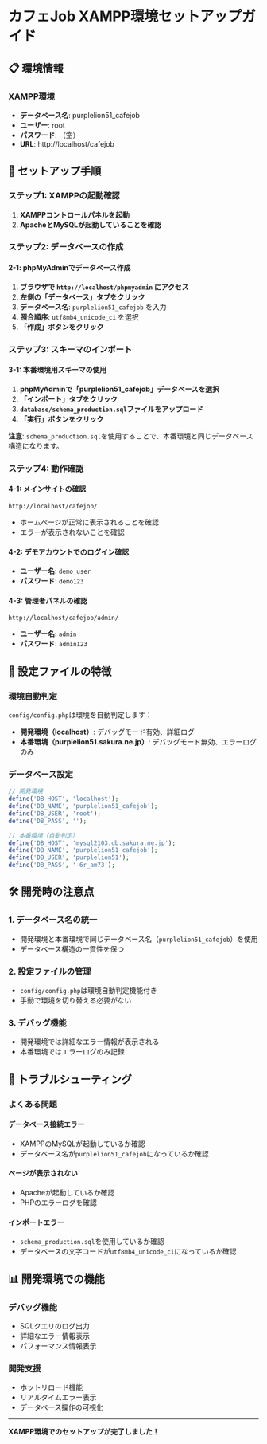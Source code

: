 # カフェJob XAMPP環境セットアップガイド

## 📋 環境情報

### XAMPP環境
- **データベース名**: purplelion51_cafejob
- **ユーザー**: root
- **パスワード**: （空）
- **URL**: http://localhost/cafejob

## 🚀 セットアップ手順

### ステップ1: XAMPPの起動確認

1. **XAMPPコントロールパネルを起動**
2. **ApacheとMySQLが起動していることを確認**

### ステップ2: データベースの作成

#### 2-1: phpMyAdminでデータベース作成
1. **ブラウザで `http://localhost/phpmyadmin` にアクセス**
2. **左側の「データベース」タブをクリック**
3. **データベース名**: `purplelion51_cafejob` を入力
4. **照合順序**: `utf8mb4_unicode_ci` を選択
5. **「作成」ボタンをクリック**

### ステップ3: スキーマのインポート

#### 3-1: 本番環境用スキーマの使用
1. **phpMyAdminで「purplelion51_cafejob」データベースを選択**
2. **「インポート」タブをクリック**
3. **`database/schema_production.sql`ファイルをアップロード**
4. **「実行」ボタンをクリック**

**注意**: `schema_production.sql`を使用することで、本番環境と同じデータベース構造になります。

### ステップ4: 動作確認

#### 4-1: メインサイトの確認
```
http://localhost/cafejob/
```
- ホームページが正常に表示されることを確認
- エラーが表示されないことを確認

#### 4-2: デモアカウントでのログイン確認
- **ユーザー名**: `demo_user`
- **パスワード**: `demo123`

#### 4-3: 管理者パネルの確認
```
http://localhost/cafejob/admin/
```
- **ユーザー名**: `admin`
- **パスワード**: `admin123`

## 🔧 設定ファイルの特徴

### 環境自動判定
`config/config.php`は環境を自動判定します：

- **開発環境（localhost）**: デバッグモード有効、詳細ログ
- **本番環境（purplelion51.sakura.ne.jp）**: デバッグモード無効、エラーログのみ

### データベース設定
```php
// 開発環境
define('DB_HOST', 'localhost');
define('DB_NAME', 'purplelion51_cafejob');
define('DB_USER', 'root');
define('DB_PASS', '');

// 本番環境（自動判定）
define('DB_HOST', 'mysql2103.db.sakura.ne.jp');
define('DB_NAME', 'purplelion51_cafejob');
define('DB_USER', 'purplelion51');
define('DB_PASS', '-6r_am73');
```

## 🛠️ 開発時の注意点

### 1. データベース名の統一
- 開発環境と本番環境で同じデータベース名（`purplelion51_cafejob`）を使用
- データベース構造の一貫性を保つ

### 2. 設定ファイルの管理
- `config/config.php`は環境自動判定機能付き
- 手動で環境を切り替える必要がない

### 3. デバッグ機能
- 開発環境では詳細なエラー情報が表示される
- 本番環境ではエラーログのみ記録

## 🚨 トラブルシューティング

### よくある問題

#### データベース接続エラー
- XAMPPのMySQLが起動しているか確認
- データベース名が`purplelion51_cafejob`になっているか確認

#### ページが表示されない
- Apacheが起動しているか確認
- PHPのエラーログを確認

#### インポートエラー
- `schema_production.sql`を使用しているか確認
- データベースの文字コードが`utf8mb4_unicode_ci`になっているか確認

## 📊 開発環境での機能

### デバッグ機能
- SQLクエリのログ出力
- 詳細なエラー情報表示
- パフォーマンス情報表示

### 開発支援
- ホットリロード機能
- リアルタイムエラー表示
- データベース操作の可視化

---

**XAMPP環境でのセットアップが完了しました！**



